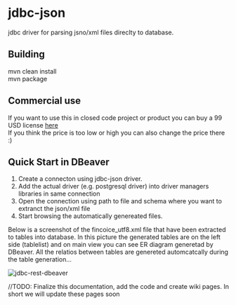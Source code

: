 # jdbc-json
jdbc driver for parsing jsno/xml files direclty to database. 

## Building
mvn clean install  
mvn package

## Commercial use
If you want to use this in closed code project or product you can buy a 99 USD license [here](https://vnetcon.com)  
If you think the price is too low or high you can also change the price there :)


## Quick Start in DBeaver

1. Create a connecton using jdbc-json driver.
2. Add the actual driver (e.g. postgresql driver) into driver managers libraries in same connection
3. Open the connection using path to file and schema where you want to extranct the json/xml file
4. Start browsing the automatically genereated files.

Below is a screenshot of the fincoice_utf8.xml file that have been extracted to tables into database.
In this picture the generated tables are on the left side (tablelist) and on main view you can see ER diagram generetad by DBeaver.
All the relatios between tables are genereted automcatcally during the table generation...

![jdbc-rest-dbeaver](http://vnetcon.s3-website-eu-west-1.amazonaws.com/img/jdbc-json-dbeaver.png)


//TODO: Finalize this documentation, add the code and create wiki pages. In short we will update these pages soon


